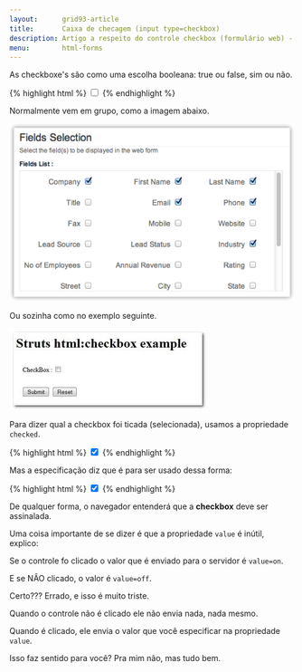 ```yaml
---
layout:      grid93-article
title:       Caixa de checagem (input type=checkbox)
description: Artigo a respeito do controle checkbox (formulário web) - HTML e CSS
menu:        html-forms
---
```



As checkboxe's são como uma escolha booleana: true ou false, sim ou não.

{% highlight html %}
<input type="checkbox" name="company" />
{% endhighlight %}

Normalmente vem em grupo, como a imagem abaixo.

![Ilustração de um campo do tipo checkbox](input-check.png "Ilustração de um campo do tipo checkbox")

Ou sozinha como no exemplo seguinte.

![Ilustração de um campo do tipo checkbox](input-check2.jpg "Ilustração de um campo do tipo checkbox")


Para dizer qual a checkbox foi ticada (selecionada), usamos a propriedade `checked`.

{% highlight html %}
<input type="checkbox" name="company" checked/>
{% endhighlight %}

Mas a especificação diz que é para ser usado dessa forma:

{% highlight html %}
<input type="checkbox" name="company" checked="checked"/>
{% endhighlight %}

De qualquer forma, o navegador entenderá que a __checkbox__ deve ser assinalada.

Uma coisa importante de se dizer é que a propriedade `value` é inútil, explico:

Se o controle fo clicado o valor que é enviado para o servidor é `value=on`.

E se NÂO clicado, o valor é `value=off`.

Certo??? Errado, e isso é muito triste.

Quando o controle não é clicado ele não envia nada, nada mesmo.

Quando é clicado, ele envia o valor que você especificar na propriedade `value`.

Isso faz sentido para você? Pra mim não, mas tudo bem.